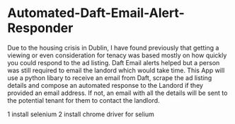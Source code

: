 # Automated-Daft-Email-Alert-Responder
Due to the housing crisis in Dublin, I have found previously that getting a viewing or even consideration for tenacy was based mostly on how quickly you could respond to the ad listing. Daft Email alerts helped but a person was still required to email the landord which would take time. This App will use a python libary to receive an email from Daft, scrape the ad listing details and compose an automated response to the Landord if they provided an email address. If not, an email with all the details will be sent to the potential tenant for them to contact the landlord.


1 install selenium
2 install chrome driver for selium